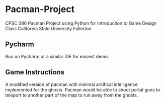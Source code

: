 # Pacman-Project
CPSC 386
Pacman Project using Python for Introduction to Game Design Class
California State University Fullerton

## Pycharm
Run on Pycharm or a similar IDE for easiest demo.


## Game Instructions
A modified version of pacman with minimal aritifical intelligence implemented for the ghosts.
Pacman would be able to shoot portal guns to teleport to another part of the map to run away from the ghosts.
